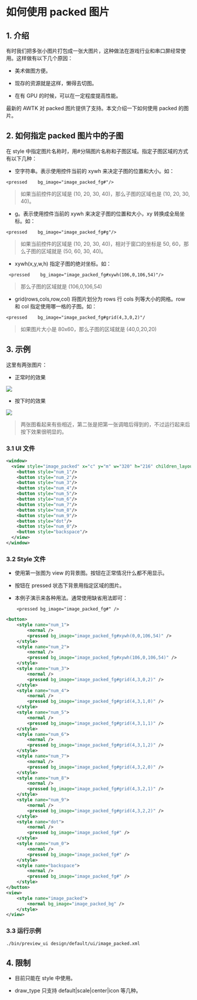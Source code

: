 # 如何使用 packed 图片

## 1. 介绍

有时我们把多张小图片打包成一张大图片，这种做法在游戏行业和串口屏经常使用。这样做有以下几个原因：

* 美术做图方便。

* 现存的资源就是这样，懒得去切图。

* 在有 GPU 的时候，可以在一定程度提高性能。

最新的 AWTK 对 packed 图片提供了支持。本文介绍一下如何使用 packed 的图片。

## 2. 如何指定 packed 图片中的子图

在 style 中指定图片名称时，用#分隔图片名称和子图区域。指定子图区域的方式有以下几种：

* 空字符串。表示使用控件当前的 xywh 来决定子图的位置和大小。如：

```
<pressed    bg_image="image_packed_fg#"/>
```

> 如果当前控件的区域是 (10, 20, 30, 40)，那么子图的区域也是 (10, 20, 30, 40)。

* g。表示使用控件当前的 xywh 来决定子图的位置和大小，xy 转换成全局坐标。如：

```
<pressed    bg_image="image_packed_fg#g"/>
```

> 如果当前控件的区域是 (10, 20, 30, 40)，相对于窗口的坐标是 50, 60，那么子图的区域就是 (50, 60, 30, 40)。

* xywh(x,y,w,h) 指定子图的绝对坐标。如：

```
 <pressed    bg_image="image_packed_fg#xywh(106,0,106,54)"/>
```
> 那么子图的区域就是 (106,0,106,54) 

* grid(rows,cols,row,col) 将图片划分为 rows 行 cols 列等大小的网格。row 和 col 指定使用哪一格的子图。如：

```
<pressed    bg_image="image_packed_fg#grid(4,3,0,2)"/
```

> 如果图片大小是 80x60，那么子图的区域就是 (40,0,20,20) 

## 3. 示例

这里有两张图片：

* 正常时的效果

![](../design/default/images/xx/image_packed_bg.jpg)

* 按下时的效果

![](../design/default/images/xx/image_packed_fg.jpg)

> 两张图看起来有些相近，第二张是把第一张调暗后得到的，不过运行起来后按下效果很明显的。

### 3.1 UI 文件

```xml
<window>
  <view style="image_packed" x="c" y="m" w="320" h="216" children_layout="default(r=4,c=3)">
    <button style="num_1"/>
    <button style="num_2"/>
    <button style="num_3"/>
    <button style="num_4"/>
    <button style="num_5"/>
    <button style="num_6"/>
    <button style="num_7"/>
    <button style="num_8"/>
    <button style="num_9"/>
    <button style="dot"/>
    <button style="num_0"/>
    <button style="backspace"/>
  </view>
</window>
```

### 3.2 Style 文件

* 使用第一张图为 view 的背景图。按钮在正常情况什么都不用显示。

* 按钮在 pressed 状态下背景用指定区域的图片。

* 本例子演示来各种用法。通常使用缺省用法即可：

```
	<pressed bg_image="image_packed_fg#" />
```

```xml
<button>
	<style name="num_1">
		<normal />
		<pressed bg_image="image_packed_fg#xywh(0,0,106,54)" />
	</style>
	<style name="num_2">
		<normal />
		<pressed bg_image="image_packed_fg#xywh(106,0,106,54)" />
	</style>
	<style name="num_3">
		<normal />
		<pressed bg_image="image_packed_fg#grid(4,3,0,2)" />
	</style>
	<style name="num_4">
		<normal />
		<pressed bg_image="image_packed_fg#grid(4,3,1,0)" />
	</style>
	<style name="num_5">
		<normal />
		<pressed bg_image="image_packed_fg#grid(4,3,1,1)" />
	</style>
	<style name="num_6">
		<normal />
		<pressed bg_image="image_packed_fg#grid(4,3,1,2)" />
	</style>
	<style name="num_7">
		<normal />
		<pressed bg_image="image_packed_fg#grid(4,3,2,0)" />
	</style>
	<style name="num_8">
		<normal />
		<pressed bg_image="image_packed_fg#grid(4,3,2,1)" />
	</style>
	<style name="num_9">
		<normal />
		<pressed bg_image="image_packed_fg#grid(4,3,2,2)" />
	</style>
	<style name="dot">
		<normal />
		<pressed bg_image="image_packed_fg#" />
	</style>
	<style name="num_0">
		<normal />
		<pressed bg_image="image_packed_fg#" />
	</style>
	<style name="backspace">
		<normal />
		<pressed bg_image="image_packed_fg#" />
	</style>
</button>
<view>
	<style name="image_packed">
		<normal bg_image="image_packed_bg" />
	</style>
</view>
```

### 3.3 运行示例

```
./bin/preview_ui design/default/ui/image_packed.xml
```

## 4. 限制

* 目前只能在 style 中使用。

* draw\_type 只支持 default|scale|center|icon 等几种。
